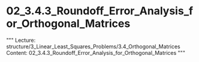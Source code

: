 # 02_3.4.3_Roundoff_Error_Analysis_for_Orthogonal_Matrices

"""
Lecture: structure/3_Linear_Least_Squares_Problems/3.4_Orthogonal_Matrices
Content: 02_3.4.3_Roundoff_Error_Analysis_for_Orthogonal_Matrices
"""

